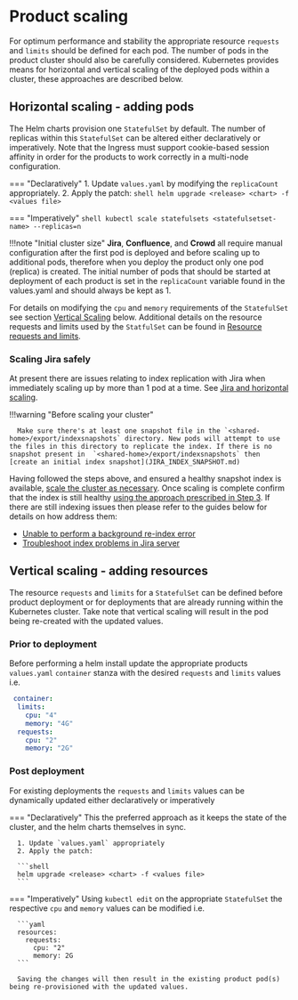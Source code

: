 # Product scaling
For optimum performance and stability the appropriate resource `requests` and `limits` should be defined for each pod. The number of pods in the product cluster should also be carefully considered. Kubernetes provides means for horizontal and vertical scaling of the deployed pods within a cluster, these approaches are described below.

## Horizontal scaling - adding pods
The Helm charts provision one `StatefulSet` by default. The number of replicas within this `StatefulSet` can be altered either declaratively or imperatively. Note that the Ingress must support cookie-based session affinity in order for the products to work correctly in a multi-node configuration.


=== "Declaratively"
      1. Update `values.yaml` by modifying the `replicaCount` appropriately.
      2. Apply the patch:
      ```shell
      helm upgrade <release> <chart> -f <values file>
      ```

=== "Imperatively"
      ```shell
      kubectl scale statefulsets <statefulsetset-name> --replicas=n
      ```

!!!note "Initial cluster size"
      **Jira**, **Confluence**, and **Crowd** all require manual configuration after the first pod is deployed and before scaling up to additional pods, therefore when you deploy the product only one pod (replica) is created. The initial number of pods that should be started at deployment of each product is set in the `replicaCount` variable found in the values.yaml and should always be kept as 1.
      
For details on modifying the `cpu` and `memory` requirements of the `StatefulSet` see section [Vertical Scaling](#vertical-scaling-adding-resources) below. Additional details on the resource requests and limits used by the `StatfulSet` can be found in [Resource requests and limits](REQUESTS_AND_LIMITS.md).

### Scaling Jira safely
At present there are issues relating to index replication with Jira when immediately scaling up by more than 1 pod at a time. See [Jira and horizontal scaling](../../troubleshooting/LIMITATIONS.md#jira-limitations-and-horizontal-scaling).

!!!warning "Before scaling your cluster"

      Make sure there's at least one snapshot file in the `<shared-home>/export/indexsnapshots` directory. New pods will attempt to use the files in this directory to replicate the index. If there is no snapshot present in  `<shared-home>/export/indexsnapshots` then [create an initial index snapshot](JIRA_INDEX_SNAPSHOT.md)

Having followed the steps above, and ensured a healthy snapshot index is available, [scale the cluster as necessary](#horizontal-scaling-adding-pods). Once scaling is complete confirm that the index is still healthy [using the approach prescribed in Step 3](JIRA_INDEX_SNAPSHOT.md). If there are still indexing issues then please refer to the guides below for details on how address them:

* [Unable to perform a background re-index error](https://confluence.atlassian.com/jirakb/how-to-fix-a-jira-application-that-is-unable-to-perform-a-background-re-index-at-this-time-error-316637947.html)
* [Troubleshoot index problems in Jira server](https://confluence.atlassian.com/jirakb/troubleshoot-index-problems-in-jira-server-203394752.html)

## Vertical scaling - adding resources
The resource `requests` and `limits` for a `StatefulSet` can be defined before product deployment or for deployments that are already running within the Kubernetes cluster. Take note that vertical scaling will result in the pod being re-created with the updated values.

### Prior to deployment
Before performing a helm install update the appropriate products `values.yaml` `container` stanza with the desired `requests` and `limits` values i.e. 
```yaml
 container: 
  limits:
    cpu: "4"
    memory: "4G"
  requests:
    cpu: "2"
    memory: "2G"
```

### Post deployment
For existing deployments the `requests` and `limits` values can be dynamically updated either declaratively or imperatively 

=== "Declaratively"
      This the preferred approach as it keeps the state of the cluster, and the helm charts themselves in sync.
      
      1. Update `values.yaml` appropriately
      2. Apply the patch:
      
      ```shell
      helm upgrade <release> <chart> -f <values file>
      ```

=== "Imperatively"
      Using `kubectl edit` on the appropriate `StatefulSet` the respective `cpu` and `memory` values can be modified i.e.

      ```yaml
      resources:
        requests:
          cpu: "2"
          memory: 2G
      ```

      Saving the changes will then result in the existing product pod(s) being re-provisioned with the updated values.
